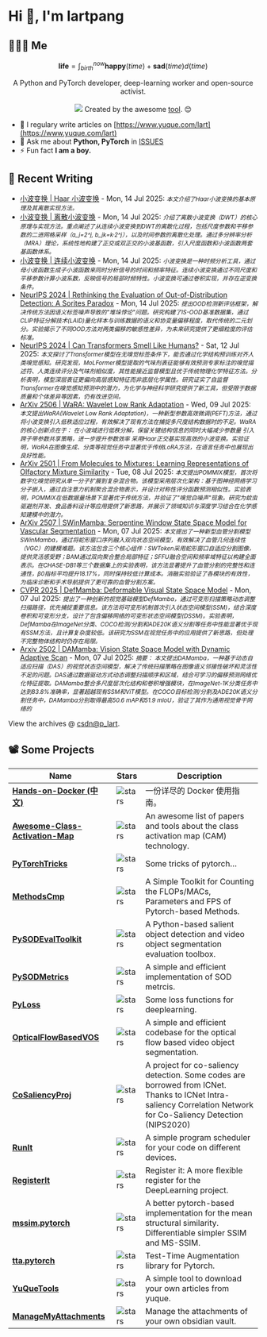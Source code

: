 # Hi 👋, I'm lartpang

## 🧑‍🤝‍🧑 Me

$$
\textbf{life} = \int_{birth}^{now} \mathbf{happy}(time) + \mathbf{sad}(time) d(time)
$$

<p align="center">
  A Python and PyTorch developer, deep-learning worker and open-source activist.
  <br /><br />

  <img src="https://github.com/lartpang/lartpang/assets/26847524/47e4b857-c6b7-4237-a637-0ec73485e48e" />
  Created by the awesome <a href="https://erikdemaine.org/fonts/tetris/">tool</a>. 😊
</p>

* 📝 I regulary write articles on [https://www.yuque.com/lart](https://www.yuque.com/lart)
* 💬 Ask me about **Python, PyTorch** in [ISSUES](https://github.com/lartpang/lartpang/issues)
* ⚡ Fun fact **I am a boy.**

## 📝 Recent Writing

<!-- writing starts -->
* [小波变换 | Haar 小波变换](https://blog.csdn.net/P_LarT/article/details/149338853) - Mon, 14 Jul 2025: <small>*本文介绍了Haar小波变换的基本原理及其离散实现方法。*</small>
* [小波变换 | 离散小波变换](https://blog.csdn.net/P_LarT/article/details/149337573) - Mon, 14 Jul 2025: <small>*介绍了离散小波变换（DWT）的核心原理与实现方法。重点阐述了从连续小波变换到DWT的离散化过程，包括尺度参数和平移参数的二进网格采样（a_j=2^j, b_jk=k·2^j），以及时间参数的离散化处理。通过多分辨率分析（MRA）理论，系统性地构建了正交或双正交的小波基函数，引入尺度函数和小波函数两套基函数体系。*</small>
* [小波变换 | 连续小波变换](https://blog.csdn.net/P_LarT/article/details/149337489) - Mon, 14 Jul 2025: <small>*小波变换是一种时频分析工具，通过母小波函数生成子小波函数来同时分析信号的时间和频率特征。连续小波变换通过不同尺度和平移参数计算小波系数，反映信号的局部时频特性。小波变换可通过卷积实现，并存在逆变换条件。*</small>
* [NeurIPS 2024 | Rethinking the Evaluation of Out-of-Distribution Detection: A Sorites Paradox](https://blog.csdn.net/P_LarT/article/details/149326984) - Mon, 14 Jul 2025: <small>*提出OOD检测新评估框架，解决传统方法因语义标签噪声导致的&quot;堆垛悖论&quot;问题。研究构建了IS-OOD基准数据集，通过CLIP特征分解技术(LAID)量化样本与训练数据的语义和协变量偏移程度，取代传统的二元划分。实验揭示了不同OOD方法对两类偏移的敏感性差异，为未来研究提供了更细粒度的评估标准。*</small>
* [NeurIPS 2024 | Can Transformers Smell Like Humans?](https://blog.csdn.net/P_LarT/article/details/149295789) - Sat, 12 Jul 2025: <small>*本文探讨了Transformer模型在无嗅觉标签条件下，能否通过化学结构预训练对齐人类嗅觉感知。研究发现，MoLFormer模型提取的气味剂表征能够有效预测专家标注的嗅觉描述符、人类连续评分及气味剂相似度，其性能接近监督模型且优于传统物理化学特征方法。分析表明，模型深层表征更偏向高层感知特征而非底层化学属性。研究证实了自监督Transformer在嗅觉感知预测中的潜力，为化学与神经科学研究提供了新工具，但受限于数据质量和个体差异等因素，仍有改进空间。*</small>
* [ArXiv 2506 | WaRA: Wavelet Low Rank Adaptation](https://blog.csdn.net/P_LarT/article/details/149216094) - Wed, 09 Jul 2025: <small>*本文提出WaRA(Wavelet Low Rank Adaptation)，一种新型参数高效微调(PEFT)方法，通过将小波变换引入低秩适应过程，有效解决了现有方法在捕捉多尺度结构数据时的不足。WaRA的核心创新点在于： 在小波域进行低秩分解，保留关键结构信息的同时大幅减少参数量 引入跨子带参数共享策略，进一步提升参数效率 采用Haar正交基实现高效的小波变换。实验证明，WaRA在图像生成、分类等视觉任务中显著优于传统LoRA方法，在语言任务中也展现出良好性能。*</small>
* [ArXiv 2501 | From Molecules to Mixtures: Learning Representations of Olfactory Mixture Similarity](https://blog.csdn.net/P_LarT/article/details/149208677) - Tue, 08 Jul 2025: <small>*本文提出POMMIX模型，首次将数字化嗅觉研究从单一分子扩展到复杂混合物。该模型采用层次化架构：基于图神经网络学习分子嵌入，通过自注意力机制聚合混合物表示，并设计对称性评分函数预测相似性。实验表明，POMMIX在低数据量场景下显著优于传统方法，并验证了&quot;嗅觉白噪声&quot;现象。研究为蚊虫驱避剂开发、食品香料设计等应用提供了新思路，并展示了领域知识与深度学习结合在化学感知建模中的潜力。*</small>
* [ArXiv 2507 | SWinMamba: Serpentine Window State Space Model for Vascular Segmentation](https://blog.csdn.net/P_LarT/article/details/149172348) - Mon, 07 Jul 2025: <small>*本文提出了一种新型血管分割模型SWinMamba，通过将蛇形窗口序列融入双向状态空间模型，有效解决了血管几何连续性（VGC）的建模难题。该方法包含三个核心组件：SWToken采用蛇形窗口自适应分割图像，提供灵活感受野；BAM通过双向聚合整合局部特征；SFFU融合空间和频率域特征以构建全面表示。在CHASE-DB1等三个数据集上的实验表明，该方法显著提升了血管分割的完整性和连通性，β0指标平均提升18.17%，同时保持较低计算成本。消融实验验证了各模块的有效性，为临床诊断和手术导航提供了更可靠的血管分割方案。*</small>
* [CVPR 2025 | DefMamba: Deformable Visual State Space Model](https://blog.csdn.net/P_LarT/article/details/149170100) - Mon, 07 Jul 2025: <small>*提出了一种创新的视觉基础模型DefMamba，通过可变形扫描策略动态调整扫描路径，优先捕捉重要信息。该方法将可变形机制首次引入状态空间模型(SSM)，结合深度卷积和可变形分支，设计了包含偏移网络的可变形状态空间模型(DSSM)。实验表明，DefMamba在ImageNet分类、COCO检测/分割和ADE20K语义分割等任务中性能显著优于现有SSM方法，且计算复杂度较低。该研究为SSM在视觉任务中的应用提供了新思路，但处理不完整物体结构时仍存在局限。*</small>
* [Arxiv 2502 | DAMamba: Vision State Space Model with Dynamic Adaptive Scan](https://blog.csdn.net/P_LarT/article/details/149167284) - Mon, 07 Jul 2025: <small>*摘要： 本文提出DAMamba，一种基于动态自适应扫描（DAS）的视觉状态空间模型，解决了传统扫描策略在图像语义邻接性破坏和灵活性不足的问题。DAS通过数据驱动方式动态调整扫描顺序和区域，结合可学习的偏移预测网络优化特征提取。DAMamba整合多尺度层次化结构和卷积增强模块，在ImageNet-1K分类任务中达到83.8%准确率，显著超越现有SSM和ViT模型。在COCO目标检测/分割及ADE20K语义分割任务中，DAMamba分别取得最高50.6 mAP和51.9 mIoU，验证了其作为通用视觉骨干网络的*</small>
<!-- writing ends -->

View the archives @ [csdn@p_lart](https://blog.csdn.net/p_lart).

## 📽️ Some Projects

| Name                                                                                         | Stars                                                                               | Description                                                                                                                                                      |
| -------------------------------------------------------------------------------------------- | ----------------------------------------------------------------------------------- | ---------------------------------------------------------------------------------------------------------------------------------------------------------------- |
| [**Hands-on-Docker (中文)**](https://github.com/lartpang/Hands-on-Docker)                    | ![stars](https://img.shields.io/github/stars/lartpang/Hands-on-Docker)              | 一份详尽的 Docker 使用指南。                                                                                                                                     |
| [**Awesome-Class-Activation-Map**](https://github.com/lartpang/awesome-class-activation-map) | ![stars](https://img.shields.io/github/stars/lartpang/awesome-class-activation-map) | An awesome list of papers and tools about the class activation map (CAM) technology.                                                                             |
| [**PyTorchTricks**](https://github.com/lartpang/PyTorchTricks)                               | ![stars](https://img.shields.io/github/stars/lartpang/PyTorchTricks)                | Some tricks of pytorch…                                                                                                                                          |
| [**MethodsCmp**](https://github.com/lartpang/MethodsCmp)                                     | ![stars](https://img.shields.io/github/stars/lartpang/MethodsCmp)                   | A Simple Toolkit for Counting the FLOPs/MACs, Parameters and FPS of Pytorch-based Methods.                                                                       |
| [**PySODEvalToolkit**](https://github.com/lartpang/PySODEvalToolkit)                         | ![stars](https://img.shields.io/github/stars/lartpang/PySODEvalToolkit)             | A Python-based salient object detection and video object segmentation evaluation toolbox.                                                                        |
| [**PySODMetrics**](https://github.com/lartpang/PySODMetrics)                                 | ![stars](https://img.shields.io/github/stars/lartpang/PySODMetrics)                 | A simple and efficient implementation of SOD metrcis.                                                                                                            |
| [**PyLoss**](https://github.com/lartpang/PyLoss)                                             | ![stars](https://img.shields.io/github/stars/lartpang/PyLoss)                       | Some loss functions for deeplearning.                                                                                                                            |
| [**OpticalFlowBasedVOS**](https://github.com/lartpang/OpticalFlowBasedVOS)                   | ![stars](https://img.shields.io/github/stars/lartpang/OpticalFlowBasedVOS)          | A simple and efficient codebase for the optical flow based video object segmentation.                                                                            |
| [**CoSaliencyProj**](https://github.com/lartpang/CoSaliencyProj)                             | ![stars](https://img.shields.io/github/stars/lartpang/CoSaliencyProj)               | A project for co-saliency detection. Some codes are borrowed from ICNet. Thanks to ICNet Intra-saliency Correlation Network for Co-Saliency Detection (NIPS2020) |
| [**RunIt**](https://github.com/lartpang/RunIt)                                               | ![stars](https://img.shields.io/github/stars/lartpang/RunIt)                        | A simple program scheduler for your code on different devices.                                                                                                   |
| [**RegisterIt**](https://github.com/lartpang/RegisterIt)                                     | ![stars](https://img.shields.io/github/stars/lartpang/RegisterIt)                   | Register it: A more flexible register for the DeepLearning project.                                                                                              |
| [**mssim.pytorch**](https://github.com/lartpang/mssim.pytorch)                               | ![stars](https://img.shields.io/github/stars/lartpang/mssim.pytorch)                | A better pytorch-based implementation for the mean structural similarity. Differentiable simpler SSIM and MS-SSIM.                                               |
| [**tta.pytorch**](https://github.com/lartpang/tta.pytorch)                                   | ![stars](https://img.shields.io/github/stars/lartpang/tta.pytorch)                  | Test-Time Augmentation library for Pytorch.                                                                                                                      |
| [**YuQueTools**](https://github.com/lartpang/YuQueTools)                                     | ![stars](https://img.shields.io/github/stars/lartpang/YuQueTools)                   | A simple tool to download your own articles from yuque.                                                                                                          |
| [**ManageMyAttachments**](https://github.com/lartpang/ManageMyAttachments)                   | ![stars](https://img.shields.io/github/stars/lartpang/ManageMyAttachments)          | Manage the attachments of your own obsidian vault.                                                                                                               |
